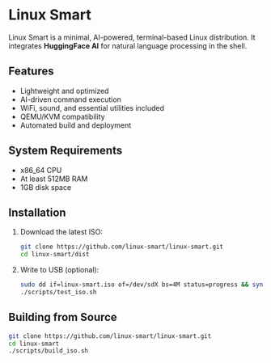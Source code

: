 # Linux Smart

Linux Smart is a minimal, AI-powered, terminal-based Linux distribution. It integrates **HuggingFace AI** for natural language processing in the shell.

## Features
- Lightweight and optimized
- AI-driven command execution
- WiFi, sound, and essential utilities included
- QEMU/KVM compatibility
- Automated build and deployment

## System Requirements
- x86_64 CPU
- At least 512MB RAM
- 1GB disk space

## Installation
1. Download the latest ISO:
   ```bash
   git clone https://github.com/linux-smart/linux-smart.git
   cd linux-smart/dist
   
2. Write to USB (optional):
   ```bash
   sudo dd if=linux-smart.iso of=/dev/sdX bs=4M status=progress && sync
   ./scripts/test_iso.sh

## Building from Source
```bash
git clone https://github.com/linux-smart/linux-smart.git
cd linux-smart
./scripts/build_iso.sh
